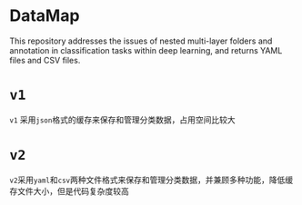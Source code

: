 # DataMap
This repository addresses the issues of nested multi-layer folders and annotation in classification tasks within deep learning, and returns YAML files and CSV files.

# `v1`
`v1` 采用`json`格式的缓存来保存和管理分类数据，占用空间比较大

# `v2`
`v2`采用`yaml`和`csv`两种文件格式来保存和管理分类数据，并兼顾多种功能，降低缓存文件大小，但是代码复杂度较高
